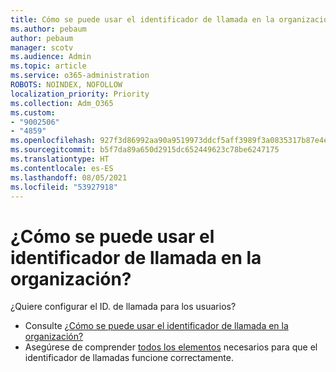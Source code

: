 ```yaml
---
title: Cómo se puede usar el identificador de llamada en la organización
ms.author: pebaum
author: pebaum
manager: scotv
ms.audience: Admin
ms.topic: article
ms.service: o365-administration
ROBOTS: NOINDEX, NOFOLLOW
localization_priority: Priority
ms.collection: Adm_O365
ms.custom:
- "9002506"
- "4859"
ms.openlocfilehash: 927f3d86992aa90a9519973ddcf5aff3989f3a0835317b87e4e71af4558d28e6
ms.sourcegitcommit: b5f7da89a650d2915dc652449623c78be6247175
ms.translationtype: HT
ms.contentlocale: es-ES
ms.lasthandoff: 08/05/2021
ms.locfileid: "53927918"
---
```

# <a name="how-can-caller-id-be-used-in-your-organization"></a>¿Cómo se puede usar el identificador de llamada en la organización?

¿Quiere configurar el ID. de llamada para los usuarios?

- Consulte [¿Cómo se puede usar el identificador de llamada en la organización?](https://docs.microsoft.com/microsoftteams/how-can-caller-id-be-used-in-your-organization)
- Asegúrese de comprender [todos los elementos](https://docs.microsoft.com/microsoftteams/more-about-calling-line-id-and-calling-party-name) necesarios para que el identificador de llamadas funcione correctamente.
